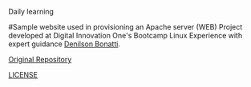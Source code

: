 Daily learning

#Sample website used in provisioning an Apache server (WEB)
Project developed at Digital Innovation One's Bootcamp Linux Experience with expert guidance [Denilson Bonatti](https://github.com/denilsonbonatti "Denilson Bonatti").

[Original Repository](https://github.com/denilsonbonatti/linux-site-dio "Original Repository")

[LICENSE](./LICENSE)

